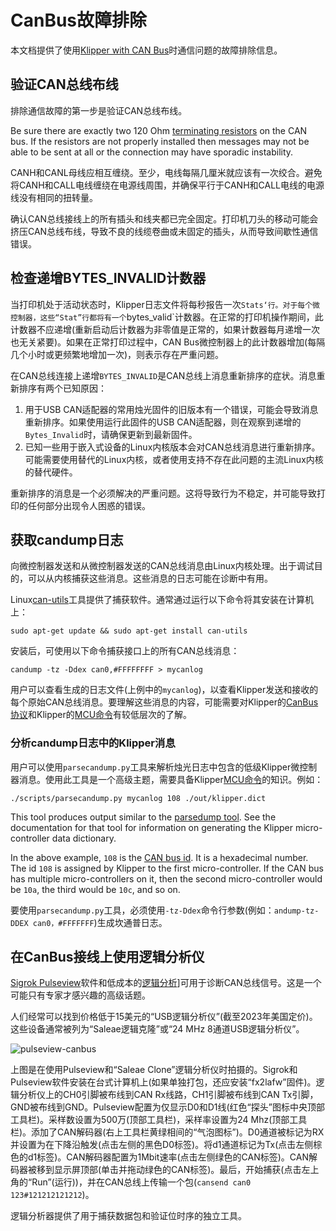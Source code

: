 # CanBus故障排除

本文档提供了使用[Klipper with CAN Bus](CANBUS.md)时通信问题的故障排除信息。

## 验证CAN总线布线

排除通信故障的第一步是验证CAN总线布线。

Be sure there are exactly two 120 Ohm [terminating
resistors](CANBUS.md#terminating-resistors) on the CAN bus. If the resistors are not properly installed then messages may not be able to be sent at all or the connection may have sporadic instability.

CANH和CANL母线应相互缠绕。至少，电线每隔几厘米就应该有一次绞合。避免将CANH和CALL电线缠绕在电源线周围，并确保平行于CANH和CALL电线的电源线没有相同的扭转量。

确认CAN总线接线上的所有插头和线夹都已完全固定。打印机刀头的移动可能会挤压CAN总线布线，导致不良的线缆卷曲或未固定的插头，从而导致间歇性通信错误。

## 检查递增BYTES_INVALID计数器

当打印机处于活动状态时，Klipper日志文件将每秒报告一次`Stats‘行。对于每个微控制器，这些“Stat”行都将有一个`bytes_valid`计数器。在正常的打印机操作期间，此计数器不应递增(重新启动后计数器为非零值是正常的，如果计数器每月递增一次也无关紧要)。如果在正常打印过程中，CAN Bus微控制器上的此计数器增加(每隔几个小时或更频繁地增加一次)，则表示存在严重问题。

在CAN总线连接上递增`BYTES_INVALID`是CAN总线上消息重新排序的症状。消息重新排序有两个已知原因：

1. 用于USB CAN适配器的常用烛光固件的旧版本有一个错误，可能会导致消息重新排序。如果使用运行此固件的USB CAN适配器，则在观察到递增的`Bytes_Invalid`时，请确保更新到最新固件。
1. 已知一些用于嵌入式设备的Linux内核版本会对CAN总线消息进行重新排序。可能需要使用替代的Linux内核，或者使用支持不存在此问题的主流Linux内核的替代硬件。

重新排序的消息是一个必须解决的严重问题。这将导致行为不稳定，并可能导致打印的任何部分出现令人困惑的错误。

## 获取candump日志

向微控制器发送和从微控制器发送的CAN总线消息由Linux内核处理。出于调试目的，可以从内核捕获这些消息。这些消息的日志可能在诊断中有用。

Linux[can-utils](https://github.com/linux-can/can-utils)工具提供了捕获软件。通常通过运行以下命令将其安装在计算机上：

```
sudo apt-get update && sudo apt-get install can-utils
```

安装后，可使用以下命令捕获接口上的所有CAN总线消息：

```
candump -tz -Ddex can0,#FFFFFFFF > mycanlog
```

用户可以查看生成的日志文件(上例中的`mycanlog`)，以查看Klipper发送和接收的每个原始CAN总线消息。要理解这些消息的内容，可能需要对Klipper的[CanBus协议](CanBus_Protocol.md)和Klipper的[MCU命令](mcu_Commands.md)有较低层次的了解。

### 分析candump日志中的Klipper消息

用户可以使用`parsecandump.py`工具来解析烛光日志中包含的低级Klipper微控制器消息。使用此工具是一个高级主题，需要具备Klipper[MCU命令](MCU_Commands.md)的知识。例如：

```
./scripts/parsecandump.py mycanlog 108 ./out/klipper.dict
```

This tool produces output similar to the [parsedump
tool](Debugging.md#translating-gcode-files-to-micro-controller-commands). See the documentation for that tool for information on generating the Klipper micro-controller data dictionary.

In the above example, `108` is the [CAN bus
id](CANBUS_protocol.md#micro-controller-id-assignment). It is a hexadecimal number. The id `108` is assigned by Klipper to the first micro-controller. If the CAN bus has multiple micro-controllers on it, then the second micro-controller would be `10a`, the third would be `10c`, and so on.

要使用`parsecandump.py`工具，必须使用`-tz-Ddex`命令行参数(例如：`andump-tz-DDEX can0，#FFFFFFF`)生成坎通普日志。

## 在CanBus接线上使用逻辑分析仪

[Sigrok Pulseview](https://sigrok.org/wiki/PulseView)软件和低成本的[逻辑分析](https://en.wikipedia.org/wiki/Logic_analyzer)]可用于诊断CAN总线信号。这是一个可能只有专家才感兴趣的高级话题。

人们经常可以找到价格低于15美元的“USB逻辑分析仪”(截至2023年美国定价)。这些设备通常被列为“Saleae逻辑克隆”或“24 MHz 8通道USB逻辑分析仪”。

![pulseview-canbus](img/pulseview-canbus.png)

上图是在使用Pulseview和“Saleae Clone”逻辑分析仪时拍摄的。Sigrok和Pulseview软件安装在台式计算机上(如果单独打包，还应安装“fx2lafw”固件)。逻辑分析仪上的CH0引脚被布线到CAN Rx线路，CH1引脚被布线到CAN Tx引脚，GND被布线到GND。Pulseview配置为仅显示D0和D1线(红色“探头”图标中央顶部工具栏)。采样数设置为500万(顶部工具栏)，采样率设置为24 Mhz(顶部工具栏)。添加了CAN解码器(右上工具栏黄绿相间的“气泡图标”)。D0通道被标记为RX并设置为在下降沿触发(点击左侧的黑色D0标签)。将d1通道标记为Tx(点击左侧棕色的d1标签)。CAN解码器配置为1Mbit速率(点击左侧绿色的CAN标签)。CAN解码器被移到显示屏顶部(单击并拖动绿色的CAN标签)。最后，开始捕获(点击左上角的“Run”(运行))，并在CAN总线上传输一个包(`cansend can0 123#121212121212`)。

逻辑分析器提供了用于捕获数据包和验证位时序的独立工具。
